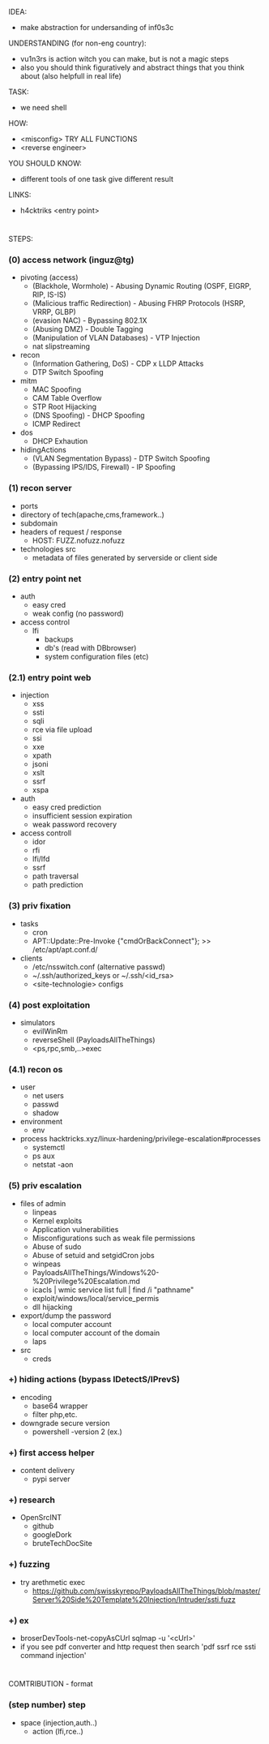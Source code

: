 IDEA: 
- make abstraction for undersanding of inf0s3c

UNDERSTANDING (for non-eng country):
- vu1n3rs is action witch you can make, but is not a magic steps
- also you should think figuratively and abstract things that you think about (also helpfull in real life)

TASK:  
- we need shell  

HOW:  
- \<misconfig\> TRY ALL FUNCTIONS    
- \<reverse engineer\>    

YOU SHOULD KNOW:  
- different tools of one task give different result 

LINKS:
- h4cktriks \<entry point\>

#  

STEPS:
### (0) access network (inguz@tg)
- pivoting (access)
  + (Blackhole, Wormhole) - Abusing Dynamic Routing (OSPF, EIGRP, RIP, IS-IS)
  + (Malicious traffic Redirection) - Abusing FHRP Protocols (HSRP, VRRP, GLBP)
  + (evasion NAC) - Bypassing 802.1X
  + (Abusing DMZ) - Double Tagging
  + (Manipulation of VLAN Databases) - VTP Injection
  + nat slipstreaming
- recon  
  + (Information Gathering, DoS) - CDP x LLDP Attacks
  + DTP Switch Spoofing  
- mitm  
  + MAC Spoofing
  + CAM Table Overflow
  + STP Root Hijacking
  + (DNS Spoofing) - DHCP Spoofing
  + ICMP Redirect
- dos  
  + DHCP Exhaution  
- hidingActions  
  + (VLAN Segmentation Bypass) - DTP Switch Spoofing
  + (Bypassing IPS/IDS, Firewall) - IP Spoofing

### (1) recon server
- ports
- directory of tech(apache,cms,framework..)
- subdomain
- headers of request / response
  + HOST: FUZZ.nofuzz.nofuzz
- technologies src
  + metadata of files generated by serverside or client side

### (2) entry point net
- auth
  + easy cred
  + weak config (no password)
- access control  
  + lfi
    * backups
    * db's (read with DBbrowser)
    * system configuration files (etc)

### (2.1) entry point web
- injection  
  + xss  
  + ssti  
  + sqli  
  + rce via file upload
  + ssi  
  + xxe  
  + xpath  
  + jsoni  
  + xslt  
  + ssrf
  + xspa
- auth  
  + easy cred prediction  
  + insufficient session expiration  
  + weak password recovery  
- access controll  
  + idor  
  + rfi  
  + lfi/lfd  
  + ssrf  
  + path traversal  
  + path prediction  

### (3) priv fixation
- tasks  
  + cron  
  + APT::Update::Pre-Invoke {"cmdOrBackConnect"}; >> /etc/apt/apt.conf.d/  
- clients  
  + /etc/nsswitch.conf (alternative passwd)  
  + ~/.ssh/authorized_keys or ~/.ssh/\<id_rsa\>  
  + \<site-technologie\> configs

### (4) post exploitation
- simulators  
  + evilWinRm     
  + reverseShell (PayloadsAllTheThings)
  + <ps,rpc,smb,..>exec

### (4.1) recon os
- user  
  + net users  
  + passwd  
  + shadow  
- environment  
  + env  
- process  hacktricks.xyz/linux-hardening/privilege-escalation#processes
  + systemctl  
  + ps aux
  + netstat -aon     

### (5) priv escalation
- files of admin  
  + linpeas
  + Kernel exploits
  + Application vulnerabilities
  + Misconfigurations such as weak file permissions
  + Abuse of sudo
  + Abuse of setuid and setgidCron jobs
  + winpeas  
  + PayloadsAllTheThings/Windows%20-%20Privilege%20Escalation.md
  + icacls | wmic service list full | find /i "pathname"  
  + exploit/windows/local/service_permis  
  + dll hijacking  
- export/dump the password  
  + local computer account  
  + local computer account of the domain
  + laps
- src
  + creds

### +) hiding actions (bypass IDetectS/IPrevS)
- encoding  
  + base64 wrapper
  + filter php,etc.
- downgrade secure version
  + powershell -version 2 (ex.)

### +) first access helper
- content delivery
  + pypi server

### +) research
- OpenSrcINT     
  + github  
  + googleDork
  + bruteTechDocSite

### +) fuzzing
- try arethmetic exec
  + https://github.com/swisskyrepo/PayloadsAllTheThings/blob/master/Server%20Side%20Template%20Injection/Intruder/ssti.fuzz
  
### +) ex
- broserDevTools-net-copyAsCUrl sqlmap -u '\<cUrl\>'
- if you see pdf converter and http request then search 'pdf ssrf rce ssti command injection'
#

COMTRIBUTION - format
### (step number) step  
- space (injection,auth..)  
  + action (lfi,rce..)  
 


